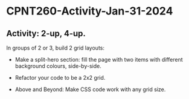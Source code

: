 # CPNT260-Activity-Jan-31-2024
## Activity: 2-up, 4-up.

In groups of 2 or 3, build 2 grid layouts:

- Make a split-hero section: fill the page with two items with different background colours, side-by-side.
- Refactor your code to be a 2x2 grid.

- Above and Beyond: Make CSS code work with any grid size.
